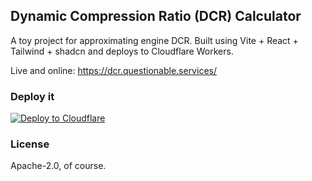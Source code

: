 ## Dynamic Compression Ratio (DCR) Calculator

A toy project for approximating engine DCR. Built using Vite + React + Tailwind + shadcn and deploys to Cloudflare Workers.

Live and online: https://dcr.questionable.services/

### Deploy it

[![Deploy to Cloudflare](https://deploy.workers.cloudflare.com/button)](https://deploy.workers.cloudflare.com/?url=https://github.com/elithrar/dcr-calculator/)

### License

Apache-2.0, of course.
